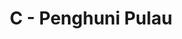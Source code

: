 ---
contest: FINDIT
year: 2021
round: Final
problem: C
title: C - Penghuni Pulau
pdf: /contests/FINDIT/2021/final/C - Penghuni Pulau.pdf
---